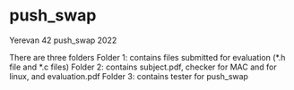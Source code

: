 # push_swap
Yerevan 42 push_swap 2022

There are three folders
Folder 1: contains files submitted for evaluation (*.h file and *.c files)
Folder 2: contains subject.pdf, checker for MAC and for linux, and evaluation.pdf
Folder 3: contains tester for push_swap

